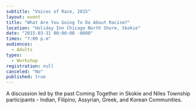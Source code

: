 ```yaml
---
subtitle: "Voices of Race, 2015"
layout: event
title: "What Are You Going To Do About Racism?"
location: "Holiday Inn Chicago North Shore, Skokie"
date: "2015-03-31 00:00:00 -0600"
times: "7:00 p.m"
audiences: 
  - Adults
types: 
  - Workshop
registration: null
canceled: "No"
published: true
---
```


A discussion led by the past Coming Together in Skokie and Niles Township participants - Indian, Filipino, Assyrian, Greek, and Korean Communities.